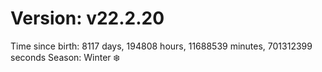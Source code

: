 # Version: v22.2.20
Time since birth: 8117 days, 194808 hours, 11688539 minutes, 701312399 seconds
Season: Winter ❄️
